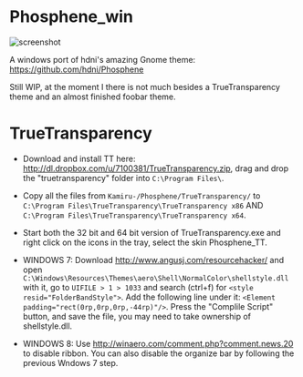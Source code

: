 Phosphene_win
=============

![screenshot](http://a.pomf.se/1Ko4.png)

A windows port of hdni's amazing Gnome theme: https://github.com/hdni/Phosphene

Still WIP, at the moment I there is not much besides a TrueTransparency theme and an almost finished foobar theme.



TrueTransparency
================

* Download and install TT here: http://dl.dropbox.com/u/7100381/TrueTransparency.zip, drag and drop the "truetransparency"
folder into `C:\Program Files\`.

* Copy all the files from `Kamiru-/Phosphene/TrueTransparency/` to `C:\Program Files\TrueTransparency\TrueTransparency x86` AND `C:\Program Files\TrueTransparency\TrueTransparency x64`.

* Start both the 32 bit and 64 bit version of TrueTransparency.exe and right click on the icons in the tray, select the skin Phosphene_TT.

* WINDOWS 7: Download http://www.angusj.com/resourcehacker/ and open `C:\Windows\Resources\Themes\aero\Shell\NormalColor\shellstyle.dll` with it, go to `UIFILE > 1 > 1033` and search (ctrl+f) for `<style resid="FolderBandStyle">`. Add the following line under it: `<Element padding="rect(0rp,0rp,0rp,-44rp)"/>`. Press the "Complile Script" button, and save the file, you may need to take ownership of shellstyle.dll.

* WINDOWS 8: Use http://winaero.com/comment.php?comment.news.20 to disable ribbon. You can also disable the organize bar
by following the previous Wndows 7 step.
